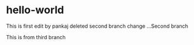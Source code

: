 # hello-world
This is first edit by pankaj
deleted second branch change ...Second branch

This is from third branch
